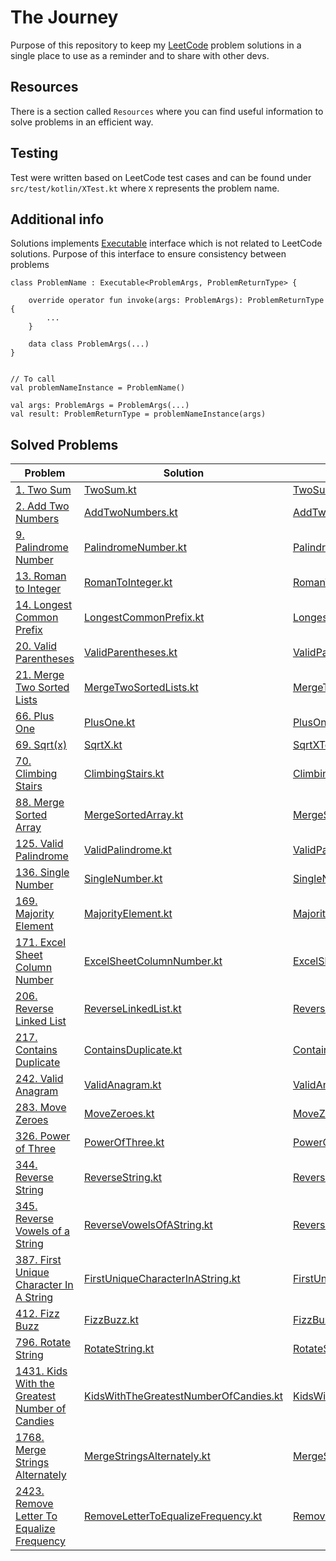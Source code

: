 # The Journey

Purpose of this repository to keep my [LeetCode](https://leetcode.com) problem solutions in a single place to use as a
reminder and to share with other devs.

## Resources

There is a section called `Resources` where you can find useful information to solve problems in an efficient way.

## Testing

Test were written based on LeetCode test cases and can be found under `src/test/kotlin/XTest.kt` where `X` represents
the problem name.

## Additional info

Solutions
implements [Executable](https://github.com/mitsinsar/TheJourney/blob/master/src/main/kotlin/core/Executable.kt)
interface which is not related to LeetCode solutions. Purpose of this interface to ensure consistency between problems

```
class ProblemName : Executable<ProblemArgs, ProblemReturnType> {

    override operator fun invoke(args: ProblemArgs): ProblemReturnType {
        ...
    }

    data class ProblemArgs(...)
}


// To call
val problemNameInstance = ProblemName()

val args: ProblemArgs = ProblemArgs(...)
val result: ProblemReturnType = problemNameInstance(args)
```

## Solved Problems

| Problem                                                                                                                   | Solution                                                                                                                                                     | Problem Test                                                                                                                                               | Related Resource                                                                                                           |
|---------------------------------------------------------------------------------------------------------------------------|--------------------------------------------------------------------------------------------------------------------------------------------------------------|------------------------------------------------------------------------------------------------------------------------------------------------------------|----------------------------------------------------------------------------------------------------------------------------|
| [1. Two Sum](https://leetcode.com/problems/two-sum/)                                                                      | [TwoSum.kt](https://github.com/mitsinsar/TheJourney/blob/master/src/main/kotlin/solutions/TwoSum.kt)                                                         | [TwoSumTest.kt](https://github.com/mitsinsar/TheJourney/blob/master/src/test/kotlin/TwoSumTest.kt)                                                         | [HashMap.md](https://github.com/mitsinsar/TheJourney/blob/master/resources/HashMap.md)                                     |
| [2. Add Two Numbers](https://leetcode.com/problems/add-two-numbers/)                                                      | [AddTwoNumbers.kt](https://github.com/mitsinsar/TheJourney/blob/master/src/main/kotlin/solutions/AddTwoNumbers.kt)                                           | [AddTwoNumbersTest.kt](https://github.com/mitsinsar/TheJourney/blob/master/src/test/kotlin/AddTwoNumbersTest.kt)                                           |                                                                                                                            |
| [9. Palindrome Number](https://leetcode.com/problems/palindrome-number/)                                                  | [PalindromeNumber.kt](https://github.com/mitsinsar/TheJourney/blob/master/src/main/kotlin/solutions/PalindromeNumber.kt)                                     | [PalindromeNumberTest.kt](https://github.com/mitsinsar/TheJourney/blob/master/src/test/kotlin/PalindromeNumberTest.kt)                                     |                                                                                                                            |
| [13. Roman to Integer](https://leetcode.com/problems/roman-to-integer/)                                                   | [RomanToInteger.kt](https://github.com/mitsinsar/TheJourney/blob/master/src/main/kotlin/solutions/RomanToInteger.kt)                                         | [RomanToIntegerTest.kt](https://github.com/mitsinsar/TheJourney/blob/master/src/test/kotlin/RomanToIntegerTest.kt)                                         | [VariableOrNotVariable.md](https://github.com/mitsinsar/TheJourney/blob/master/resources/VariableOrNotVariable.md)         |
| [14. Longest Common Prefix](https://leetcode.com/problems/longest-common-prefix/)                                         | [LongestCommonPrefix.kt](https://github.com/mitsinsar/TheJourney/blob/master/src/main/kotlin/solutions/LongestCommonPrefix.kt)                               | [LongestCommonPrefixTest.kt](https://github.com/mitsinsar/TheJourney/blob/master/src/test/kotlin/LongestCommonPrefixTest.kt)                               |                                                                                                                            |
| [20. Valid Parentheses](https://leetcode.com/problems/valid-parentheses/)                                                 | [ValidParentheses.kt](https://github.com/mitsinsar/TheJourney/blob/master/src/main/kotlin/solutions/ValidParentheses.kt)                                     | [ValidParenthesesTest.kt](https://github.com/mitsinsar/TheJourney/blob/master/src/test/kotlin/ValidParenthesesTest.kt)                                     |                                                                                                                            |
| [21. Merge Two Sorted Lists](https://leetcode.com/problems/merge-two-sorted-lists/)                                       | [MergeTwoSortedLists.kt](https://github.com/mitsinsar/TheJourney/blob/master/src/main/kotlin/solutions/MergeTwoSortedLists.kt)                               | [MergeTwoSortedListsTest.kt](https://github.com/mitsinsar/TheJourney/blob/master/src/test/kotlin/MergeTwoSortedListsTest.kt)                               |                                                                                                                            |
| [66. Plus One](https://leetcode.com/problems/plus-one/)                                                                   | [PlusOne.kt](https://github.com/mitsinsar/TheJourney/blob/master/src/main/kotlin/solutions/PlusOne.kt)                                                       | [PlusOneTest.kt](https://github.com/mitsinsar/TheJourney/blob/master/src/test/kotlin/PlusOneTest.kt)                                                       |                                                                                                                            |
| [69. Sqrt(x)](https://leetcode.com/problems/sqrtx/)                                                                       | [SqrtX.kt](https://github.com/mitsinsar/TheJourney/blob/master/src/main/kotlin/solutions/SqrtX.kt)                                                           | [SqrtXTest.kt](https://github.com/mitsinsar/TheJourney/blob/master/src/test/kotlin/SqrtXTest.kt)                                                           |                                                                                                                            |
| [70. Climbing Stairs](https://leetcode.com/problems/climbing-stairs/)                                                     | [ClimbingStairs.kt](https://github.com/mitsinsar/TheJourney/blob/master/src/main/kotlin/solutions/ClimbingStairs.kt)                                         | [ClimbingStairsTest.kt](https://github.com/mitsinsar/TheJourney/blob/master/src/test/kotlin/ClimbingStairsTest.kt)                                         |                                                                                                                            |
| [88. Merge Sorted Array](https://leetcode.com/problems/merge-sorted-array/)                                               | [MergeSortedArray.kt](https://github.com/mitsinsar/TheJourney/blob/master/src/main/kotlin/solutions/MergeSortedArray.kt)                                     | [MergeSortedArrayTest.kt](https://github.com/mitsinsar/TheJourney/blob/master/src/test/kotlin/MergeSortedArrayTest.kt)                                     |                                                                                                                            |
| [125. Valid Palindrome](https://leetcode.com/problems/valid-palindrome/)                                                  | [ValidPalindrome.kt](https://github.com/mitsinsar/TheJourney/blob/master/src/main/kotlin/solutions/ValidPalindrome.kt)                                       | [ValidPalindromeTest.kt](https://github.com/mitsinsar/TheJourney/blob/master/src/test/kotlin/ValidPalindromeTest.kt)                                       |                                                                                                                            |
| [136. Single Number](https://leetcode.com/problems/single-number/)                                                        | [SingleNumber.kt](https://github.com/mitsinsar/TheJourney/blob/master/src/main/kotlin/solutions/SingleNumber.kt)                                             | [SingleNumberTest.kt](https://github.com/mitsinsar/TheJourney/blob/master/src/test/kotlin/SingleNumberTest.kt)                                             |                                                                                                                            |
| [169. Majority Element](https://leetcode.com/problems/majority-element/)                                                  | [MajorityElement.kt](https://github.com/mitsinsar/TheJourney/blob/master/src/main/kotlin/solutions/MajorityElement.kt)                                       | [MajorityElementTest.kt](https://github.com/mitsinsar/TheJourney/blob/master/src/test/kotlin/MajorityElementTest.kt)                                       | [BoyerMooreVotingAlgorithm.md](https://github.com/mitsinsar/TheJourney/blob/master/resources/BoyerMooreVotingAlgorithm.md) |
| [171. Excel Sheet Column Number](https://leetcode.com/problems/excel-sheet-column-number/)                                | [ExcelSheetColumnNumber.kt](https://github.com/mitsinsar/TheJourney/blob/master/src/main/kotlin/solutions/ExcelSheetColumnNumber.kt)                         | [ExcelSheetColumnNumberTest.kt](https://github.com/mitsinsar/TheJourney/blob/master/src/test/kotlin/ExcelSheetColumnNumberTest.kt)                         |                                                                                                                            |
| [206. Reverse Linked List](https://leetcode.com/problems/reverse-linked-list/)                                            | [ReverseLinkedList.kt](https://github.com/mitsinsar/TheJourney/blob/master/src/main/kotlin/solutions/ReverseLinkedList.kt)                                   | [ReverseLinkedListTest.kt](https://github.com/mitsinsar/TheJourney/blob/master/src/test/kotlin/ReverseLinkedListTest.kt)                                   |                                                                                                                            |
| [217. Contains Duplicate](https://leetcode.com/problems/contains-duplicate/)                                              | [ContainsDuplicate.kt](https://github.com/mitsinsar/TheJourney/blob/master/src/main/kotlin/solutions/ContainsDuplicate.kt)                                   | [ContainsDuplicateTest.kt](https://github.com/mitsinsar/TheJourney/blob/master/src/test/kotlin/ContainsDuplicateTest.kt)                                   |                                                                                                                            |
| [242. Valid Anagram](https://leetcode.com/problems/valid-anagram/)                                                        | [ValidAnagram.kt](https://github.com/mitsinsar/TheJourney/blob/master/src/main/kotlin/solutions/ValidAnagram.kt)                                             | [ValidAnagramTest.kt](https://github.com/mitsinsar/TheJourney/blob/master/src/test/kotlin/ValidAnagramTest.kt)                                             |                                                                                                                            |
| [283. Move Zeroes](https://leetcode.com/problems/move-zeroes/)                                                            | [MoveZeroes.kt](https://github.com/mitsinsar/TheJourney/blob/master/src/main/kotlin/solutions/MoveZeroes.kt)                                                 | [MoveZeroesTest.kt](https://github.com/mitsinsar/TheJourney/blob/master/src/test/kotlin/MoveZeroesTest.kt)                                                 |                                                                                                                            |
| [326. Power of Three](https://leetcode.com/problems/power-of-three/)                                                      | [PowerOfThree.kt](https://github.com/mitsinsar/TheJourney/blob/master/src/main/kotlin/solutions/PowerOfThree.kt)                                             | [PowerOfThreeTest.kt](https://github.com/mitsinsar/TheJourney/blob/master/src/test/kotlin/PowerOfThreeTest.kt)                                             |                                                                                                                            |
| [344. Reverse String](https://leetcode.com/problems/reverse-string/)                                                      | [ReverseString.kt](https://github.com/mitsinsar/TheJourney/blob/master/src/main/kotlin/solutions/ReverseString.kt)                                           | [ReverseStringTest.kt](https://github.com/mitsinsar/TheJourney/blob/master/src/test/kotlin/ReverseStringTest.kt)                                           |                                                                                                                            |
| [345. Reverse Vowels of a String](https://leetcode.com/problems/reverse-vowels-of-a-string/)                              | [ReverseVowelsOfAString.kt](https://github.com/mitsinsar/TheJourney/blob/master/src/main/kotlin/solutions/ReverseVowelsOfAString.kt)                         | [ReverseVowelsOfAStringTest.kt](https://github.com/mitsinsar/TheJourney/blob/master/src/test/kotlin/ReverseVowelsOfAStringTest.kt)                         |                                                                                                                            |                                                                                                                          |                                                                                                                                                              |                                                                                                                                                            |                                                                                                                            |
| [387. First Unique Character In A String](https://leetcode.com/problems/first-unique-character-in-a-string/)              | [FirstUniqueCharacterInAString.kt](https://github.com/mitsinsar/TheJourney/blob/master/src/main/kotlin/solutions/FirstUniqueCharacterInAString.kt)           | [FirstUniqueCharacterInAStringTest.kt](https://github.com/mitsinsar/TheJourney/blob/master/src/test/kotlin/FirstUniqueCharacterInAStringTest.kt)           |                                                                                                                            |
| [412. Fizz Buzz](https://leetcode.com/problems/fizz-buzz/)                                                                | [FizzBuzz.kt](https://github.com/mitsinsar/TheJourney/blob/master/src/main/kotlin/solutions/FizzBuzz.kt)                                                     | [FizzBuzzTest.kt](https://github.com/mitsinsar/TheJourney/blob/master/src/test/kotlin/FizzBuzzTest.kt)                                                     |                                                                                                                            |
| [796. Rotate String](https://leetcode.com/problems/rotate-string/)                                                        | [RotateString.kt](https://github.com/mitsinsar/TheJourney/blob/master/src/main/kotlin/solutions/RotateString.kt)                                             | [RotateStringTest.kt](https://github.com/mitsinsar/TheJourney/blob/master/src/test/kotlin/RotateStringTest.kt)                                             |                                                                                                                            |
| [1431. Kids With the Greatest Number of Candies](https://leetcode.com/problems/kids-with-the-greatest-number-of-candies/) | [KidsWithTheGreatestNumberOfCandies.kt](https://github.com/mitsinsar/TheJourney/blob/master/src/main/kotlin/solutions/KidsWithTheGreatestNumberOfCandies.kt) | [KidsWithTheGreatestNumberOfCandiesTest.kt](https://github.com/mitsinsar/TheJourney/blob/master/src/test/kotlin/KidsWithTheGreatestNumberOfCandiesTest.kt) |                                                                                                                            |
| [1768. Merge Strings Alternately](https://leetcode.com/problems/merge-strings-alternately/)                               | [MergeStringsAlternately.kt](https://github.com/mitsinsar/TheJourney/blob/master/src/main/kotlin/solutions/MergeStringsAlternately.kt)                       | [MergeStringsAlternatelyTest.kt](https://github.com/mitsinsar/TheJourney/blob/master/src/test/kotlin/MergeStringsAlternatelyTest.kt)                       |                                                                                                                            |
| [2423. Remove Letter To Equalize Frequency](https://leetcode.com/problems/remove-letter-to-equalize-frequency/)           | [RemoveLetterToEqualizeFrequency.kt](https://github.com/mitsinsar/TheJourney/blob/master/src/main/kotlin/solutions/RemoveLetterToEqualizeFrequency.kt)       | [RemoveLetterToEqualizeFrequencyTest.kt](https://github.com/mitsinsar/TheJourney/blob/master/src/test/kotlin/RemoveLetterToEqualizeFrequencyTest.kt)       |                                                                                                                            |
